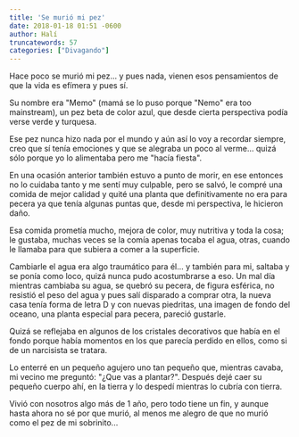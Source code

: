 ```yaml
---
title: 'Se murió mi pez'
date: 2018-01-18 01:51 -0600
author: Halí
truncatewords: 57
categories: ["Divagando"]
---
```


Hace poco se murió mi pez... y pues nada, vienen esos pensamientos de que la vida es efímera
y pues sí.

Su nombre era "Memo" (mamá se lo puso porque "Nemo" era too mainstream), un pez beta de color azul, que desde cierta
perspectiva podía verse verde y turquesa.

Ese pez nunca hizo nada por el mundo y aún así lo voy a recordar siempre, creo que sí tenía emociones
y que se alegraba un poco al verme... quizá sólo porque yo lo alimentaba pero me "hacía fiesta".

En una ocasión anterior también estuvo a punto de morir, en ese entonces no lo cuidaba tanto
y me sentí muy culpable, pero se salvó, le compré una comida de mejor calidad y quité una
planta que definitivamente no era para pecera ya que tenía algunas puntas que, desde mi perspectiva,
le hicieron daño.

Esa comida prometía mucho, mejora de color, muy nutritiva y toda la cosa; le gustaba, muchas veces se la comía apenas
tocaba el agua, otras, cuando le llamaba para que subiera a comer a la superficie.

Cambiarle el agua era algo traumático para él... y también para mi, saltaba y se ponía como loco, quizá
nunca pudo acostumbrarse a eso. Un mal día mientras cambiaba su agua, se quebró su pecera, de figura esférica, no
resistió el peso del agua y pues salí disparado a comprar otra, la nueva casa tenía forma de letra D y con nuevas
piedritas, una imagen de fondo del oceano, una planta especial para pecera, pareció gustarle.

Quizá se reflejaba en algunos de los cristales decorativos que había en el fondo porque había momentos en los que
parecía perdido en ellos, como si de un narcisista se tratara.

Lo enterré en un pequeño agujero uno tan pequeño que, mientras cavaba, mi vecino me preguntó: "¿Que vas a plantar?".
Después dejé caer su pequeño cuerpo ahí, en la tierra y lo despedí mientras lo cubría con tierra.

Vivió con nosotros algo más de 1 año, pero todo tiene un fin, y aunque hasta ahora no sé por que murió, al menos me
alegro de que no murió como el pez de mi sobrinito...

